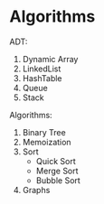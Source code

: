 # Algorithms

ADT:
1) Dynamic Array
2) LinkedList
3) HashTable
4) Queue
5) Stack

Algorithms:
1) Binary Tree
2) Memoization
3) Sort 
   - Quick Sort
   - Merge Sort
   - Bubble Sort
4) Graphs

